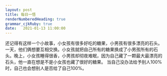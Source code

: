 ```yaml
---
layout: post
title: 每日一悟 
renderNumberedHeading: true
grammar_cjkRuby: true
date:   2021-01-13 11:00:00
---
```

还记得有这样一个小故事，小女孩有很多好吃的糖果，小男孩有很多漂亮的石头。一天，他们俩想要互相交换。小女孩就把自己所有的糖果换成了小男孩所有的石头。晚上，小女孩睡得很香，小男孩却彻夜难眠，因为自己藏了一颗最大最漂亮的石头，他一直在想是不是小女孩也藏了很好的糖果。
当自己没办法给予别人100%时，自己也会想别人是否给了自己100%。
